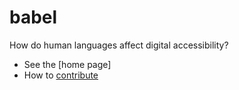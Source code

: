 # babel

How do human languages affect digital accessibility?

* See the [home page]
* How to [contribute](CONTRIBUTE.md)